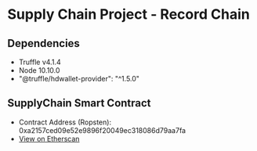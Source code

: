 # Supply Chain Project - Record Chain

## Dependencies
* Truffle v4.1.4
* Node 10.10.0
* "@truffle/hdwallet-provider": "^1.5.0"

## SupplyChain Smart Contract
* Contract Address (Ropsten): 0xa2157ced09e52e9896f20049ec318086d79aa7fa
* [View on Etherscan](https://ropsten.etherscan.io/address/0xa2157ced09e52e9896f20049ec318086d79aa7fa)